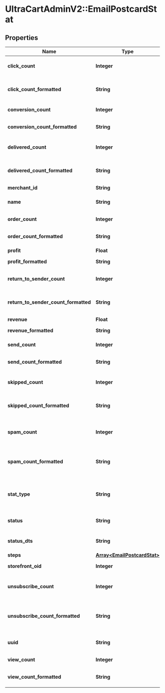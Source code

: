 # UltraCartAdminV2::EmailPostcardStat

## Properties
Name | Type | Description | Notes
------------ | ------------- | ------------- | -------------
**click_count** | **Integer** | Count of clicked emails | [optional] 
**click_count_formatted** | **String** | Count of clicked emails, formatted | [optional] 
**conversion_count** | **Integer** | Count of conversions | [optional] 
**conversion_count_formatted** | **String** | Count of conversions, formatted | [optional] 
**delivered_count** | **Integer** | Count of delivered emails | [optional] 
**delivered_count_formatted** | **String** | Count of delivered emails, formatted | [optional] 
**merchant_id** | **String** | Merchant ID | [optional] 
**name** | **String** | List or segment name | [optional] 
**order_count** | **Integer** | Count of orders | [optional] 
**order_count_formatted** | **String** | Count of orders, formatted | [optional] 
**profit** | **Float** | Profit | [optional] 
**profit_formatted** | **String** | Profit, formatted | [optional] 
**return_to_sender_count** | **Integer** | Count of return to sender | [optional] 
**return_to_sender_count_formatted** | **String** | Count of return to sender, formatted | [optional] 
**revenue** | **Float** | Revenue | [optional] 
**revenue_formatted** | **String** | Revenue, formatted | [optional] 
**send_count** | **Integer** | Count of emails sent | [optional] 
**send_count_formatted** | **String** | Count of emails sent, formatted | [optional] 
**skipped_count** | **Integer** | Count of skipped emails | [optional] 
**skipped_count_formatted** | **String** | Count of skipped emails, formatted | [optional] 
**spam_count** | **Integer** | Count of emails classified as spam | [optional] 
**spam_count_formatted** | **String** | Count of emails classified as spam, formatted | [optional] 
**stat_type** | **String** | Campaign, Flow or None (for anything else) | [optional] 
**status** | **String** | Status of campaign or flow | [optional] 
**status_dts** | **String** | Status dts of campaign or flow | [optional] 
**steps** | [**Array&lt;EmailPostcardStat&gt;**](EmailPostcardStat.md) |  | [optional] 
**storefront_oid** | **Integer** | Storefront oid | [optional] 
**unsubscribe_count** | **Integer** | Count of emails classified as unsubscribe | [optional] 
**unsubscribe_count_formatted** | **String** | Count of emails classified as unsubscribe, formatted | [optional] 
**uuid** | **String** | List or segment uuid | [optional] 
**view_count** | **Integer** | Count of views | [optional] 
**view_count_formatted** | **String** | Count of views, formatted | [optional] 


